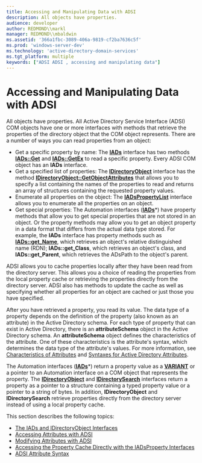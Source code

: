 ```yaml
---
title: Accessing and Manipulating Data with ADSI
description: All objects have properties.
audience: developer
author: REDMOND\\markl
manager: REDMOND\\mbaldwin
ms.assetid: '366a1fbc-3089-406a-9819-cf2ba7636c5f'
ms.prod: 'windows-server-dev'
ms.technology: 'active-directory-domain-services'
ms.tgt_platform: multiple
keywords: ["ADSI ADSI , accessing and manipulating data"]
---
```


# Accessing and Manipulating Data with ADSI

All objects have properties. All Active Directory Service Interface (ADSI) COM objects have one or more interfaces with methods that retrieve the properties of the directory object that the COM object represents. There are a number of ways you can read properties from an object:

-   Get a specific property by name: The [**IADs**](iads.md) interface has two methods [**IADs::Get**](iads-get.md) and [**IADs::GetEx**](iads-getex.md) to read a specific property. Every ADSI COM object has an **IADs** interface.
-   Get a specified list of properties: The [**IDirectoryObject**](idirectoryobject.md) interface has the method [**IDirectoryObject::GetObjectAttributes**](idirectoryobject-getobjectattributes.md) that allows you to specify a list containing the names of the properties to read and returns an array of structures containing the requested property values.
-   Enumerate all properties on the object: The [**IADsPropertyList**](iadspropertylist.md) interface allows you to enumerate all the properties on an object.
-   Get special properties: The Automation interfaces ([**IADs**](iads.md)\*) have property methods that allow you to get special properties that are not stored in an object. Or the property methods may allow you to get an object property in a data format that differs from the actual data type stored. For example, the **IADs** interface has property methods such as [**IADs::get\_Name**](iads-property-methods.md), which retrieves an object's relative distinguished name (RDN); **IADs::get\_Class**, which retrieves an object's class, and **IADs::get\_Parent**, which retrieves the ADsPath to the object's parent.

ADSI allows you to cache properties locally after they have been read from the directory server. This allows you a choice of reading the properties from the local property cache or retrieving the properties directly from the directory server. ADSI also has methods to update the cache as well as specifying whether all properties for an object are cached or just those you have specified.

After you have retrieved a property, you read its value. The data type of a property depends on the definition of the property (also known as an attribute) in the Active Directory schema. For each type of property that can exist in Active Directory, there is an **attributeSchema** object in the Active Directory schema. An **attributeSchema** object defines the characteristics of the attribute. One of these characteristics is the attribute's syntax, which determines the data type of the attribute's values. For more information, see [Characteristics of Attributes](https://msdn.microsoft.com/library/ms675578) and [Syntaxes for Active Directory Attributes](https://msdn.microsoft.com/library/aa746430).

The Automation interfaces ([**IADs**](iads.md)\*) return a property value as a [**VARIANT**](e305240e-9e11-4006-98cc-26f4932d2118) or a pointer to an Automation interface on a COM object that represents the property. The [**IDirectoryObject**](idirectoryobject.md) and [**IDirectorySearch**](idirectorysearch.md) interfaces return a property as a pointer to a structure containing a typed property value or a pointer to a string of bytes. In addition, **IDirectoryObject** and **IDirectorySearch** retrieve properties directly from the directory server instead of using a local property cache.

This section describes the following topics:

-   [The IADs and IDirectoryObject Interfaces](the-iads-and-idirectoryobject-interfaces.md)
-   [Accessing Attributes with ADSI](accessing-attributes-with-adsi.md)
-   [Modifying Attributes with ADSI](modifying-attributes-with-adsi.md)
-   [Accessing the Property Cache Directly with the IADsProperty Interfaces](accessing-the-property-cache-directly-with-the-iadsproperty-interfaces.md)
-   [ADSI Attribute Syntax](adsi-attribute-syntax.md)

 

 




